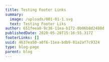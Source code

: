 ```yaml
---
title: Testing Footer Links
summary:
  image: /uploads/001-01-1.svg
  text: Testing Footer Liks
author: 651feea0-9c36-11ea-b172-0b06b8d2480d
publishedDate: 2020-05-28T15:16:55.317Z
footerLinks: []
uuid: 4637ea50-a0f6-11ea-bdb9-01a2af7c9324
type: blog-page
parent: blog
---
```


